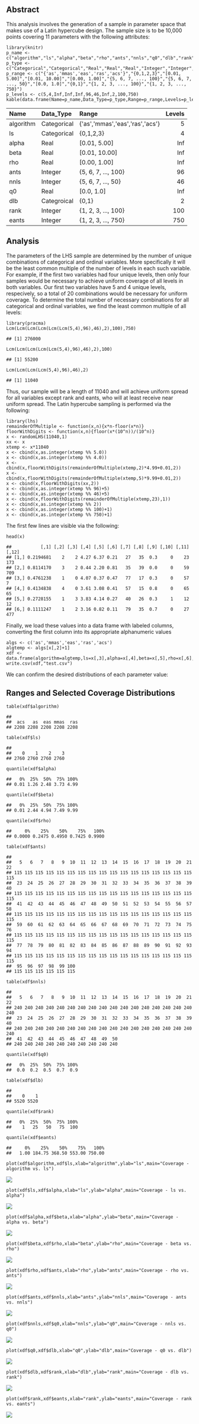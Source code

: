 Abstract
--------

This analysis involves the generation of a sample in parameter space
that makes use of a Latin hypercube design. The sample size is to be
10,000 points covering 11 parameters with the following attributes:

    library(knitr)
    p_name <- c("algorithm","ls","alpha","beta","rho","ants","nnls","q0","dlb","rank","eants")
    p_type <-c("Categorical","Categorical","Real","Real","Real","Integer","Integer","Real","Categroical","Integer","Integer")
    p_range <- c("{'as','mmas','eas','ras','acs'}","{0,1,2,3}","[0.01, 5.00]","[0.01, 10.00]","[0.00, 1.00]","{5, 6, 7, ..., 100}","{5, 6, 7, ..., 50}","[0.0, 1.0]","{0,1}","{1, 2, 3, ..., 100}","{1, 2, 3, ..., 750}")
    p_levels <- c(5,4,Inf,Inf,Inf,96,46,Inf,2,100,750)
    kable(data.frame(Name=p_name,Data_Type=p_type,Range=p_range,Levels=p_levels))

<table>
<thead>
<tr class="header">
<th align="left">Name</th>
<th align="left">Data_Type</th>
<th align="left">Range</th>
<th align="right">Levels</th>
</tr>
</thead>
<tbody>
<tr class="odd">
<td align="left">algorithm</td>
<td align="left">Categorical</td>
<td align="left">{'as','mmas','eas','ras','acs'}</td>
<td align="right">5</td>
</tr>
<tr class="even">
<td align="left">ls</td>
<td align="left">Categorical</td>
<td align="left">{0,1,2,3}</td>
<td align="right">4</td>
</tr>
<tr class="odd">
<td align="left">alpha</td>
<td align="left">Real</td>
<td align="left">[0.01, 5.00]</td>
<td align="right">Inf</td>
</tr>
<tr class="even">
<td align="left">beta</td>
<td align="left">Real</td>
<td align="left">[0.01, 10.00]</td>
<td align="right">Inf</td>
</tr>
<tr class="odd">
<td align="left">rho</td>
<td align="left">Real</td>
<td align="left">[0.00, 1.00]</td>
<td align="right">Inf</td>
</tr>
<tr class="even">
<td align="left">ants</td>
<td align="left">Integer</td>
<td align="left">{5, 6, 7, ..., 100}</td>
<td align="right">96</td>
</tr>
<tr class="odd">
<td align="left">nnls</td>
<td align="left">Integer</td>
<td align="left">{5, 6, 7, ..., 50}</td>
<td align="right">46</td>
</tr>
<tr class="even">
<td align="left">q0</td>
<td align="left">Real</td>
<td align="left">[0.0, 1.0]</td>
<td align="right">Inf</td>
</tr>
<tr class="odd">
<td align="left">dlb</td>
<td align="left">Categroical</td>
<td align="left">{0,1}</td>
<td align="right">2</td>
</tr>
<tr class="even">
<td align="left">rank</td>
<td align="left">Integer</td>
<td align="left">{1, 2, 3, ..., 100}</td>
<td align="right">100</td>
</tr>
<tr class="odd">
<td align="left">eants</td>
<td align="left">Integer</td>
<td align="left">{1, 2, 3, ..., 750}</td>
<td align="right">750</td>
</tr>
</tbody>
</table>

Analysis
--------

The parameters of the LHS sample are determined by the number of unique
combinations of categorical and ordinal variables. More specifically it
will be the least common multiple of the number of levels in each such
variable. For example, if the first two variables had four unique
levels, then only four samples would be necessary to achieve uniform
coverage of all levels in both variables. Our first two variables have 5
and 4 unique levels, respecively, so a total of 20 combinations would be
necessary for uniform coverage. To determine the total number of
necessary combinations for all categorical and ordinal variables, we
find the least common multiple of all levels:

    library(pracma)
    Lcm(Lcm(Lcm(Lcm(Lcm(Lcm(5,4),96),46),2),100),750)

    ## [1] 276000

    Lcm(Lcm(Lcm(Lcm(Lcm(5,4),96),46),2),100)

    ## [1] 55200

    Lcm(Lcm(Lcm(Lcm(5,4),96),46),2)

    ## [1] 11040

Thus, our sample will be a length of 11040 and will achieve uniform
spread for all variables except rank and eants, who will at least
receive near uniform spread. The Latin hypercube sampling is performed
via the following:

    library(lhs)
    remainderOfMultiple <- function(x,n){x*n-floor(x*n)}
    floorWithDigits <- function(x,n){floor(x*(10^n))/(10^n)}
    x <- randomLHS(11040,1)
    xx <- x
    xtemp <- x*11040
    x <- cbind(x,as.integer(xtemp %% 5.0))
    x <- cbind(x,as.integer(xtemp %% 4.0))
    x <- cbind(x,floorWithDigits(remainderOfMultiple(xtemp,2)*4.99+0.01,2))
    x <- cbind(x,floorWithDigits(remainderOfMultiple(xtemp,5)*9.99+0.01,2))
    x <- cbind(x,floorWithDigits(xx,2))
    x <- cbind(x,as.integer(xtemp %% 96)+5)
    x <- cbind(x,as.integer(xtemp %% 46)+5)
    x <- cbind(x,floorWithDigits(remainderOfMultiple(xtemp,23),1))
    x <- cbind(x,as.integer(xtemp %% 2))
    x <- cbind(x,as.integer(xtemp %% 100)+1)
    x <- cbind(x,as.integer(xtemp %% 750)+1)

The first few lines are visible via the following:

    head(x)

    ##           [,1] [,2] [,3] [,4] [,5] [,6] [,7] [,8] [,9] [,10] [,11] [,12]
    ## [1,] 0.2194681    2    2 4.27 6.37 0.21   27   35  0.3     0    23   173
    ## [2,] 0.8114170    3    2 0.44 2.20 0.81   35   39  0.0     0    59   709
    ## [3,] 0.4761238    1    0 4.07 0.37 0.47   77   17  0.3     0    57     7
    ## [4,] 0.4134838    4    0 3.61 3.08 0.41   57   15  0.8     0    65    65
    ## [5,] 0.2728155    1    3 3.83 4.14 0.27   40   26  0.3     1    12    12
    ## [6,] 0.1111247    1    2 3.16 0.82 0.11   79   35  0.7     0    27   477

Finally, we load these values into a data frame with labeled columns,
converting the first column into its appropriate alphanumeric values

    algs <- c('as','mmas','eas','ras','acs')
    algtemp <- algs[x[,2]+1]
    xdf <- data.frame(algorithm=algtemp,ls=x[,3],alpha=x[,4],beta=x[,5],rho=x[,6],ants=x[,7],nnls=x[,8],q0=x[,9],dlb=x[,10],rank=x[,11],eants=x[,12])
    write.csv(xdf,"test.csv")

We can confirm the desired distributions of each parameter value:

Ranges and Selected Coverage Distributions
------------------------------------------

    table(xdf$algorithm)

    ## 
    ##  acs   as  eas mmas  ras 
    ## 2208 2208 2208 2208 2208

    table(xdf$ls)

    ## 
    ##    0    1    2    3 
    ## 2760 2760 2760 2760

    quantile(xdf$alpha)

    ##   0%  25%  50%  75% 100% 
    ## 0.01 1.26 2.48 3.73 4.99

    quantile(xdf$beta)

    ##   0%  25%  50%  75% 100% 
    ## 0.01 2.44 4.94 7.49 9.99

    quantile(xdf$rho)

    ##     0%    25%    50%    75%   100% 
    ## 0.0000 0.2475 0.4950 0.7425 0.9900

    table(xdf$ants)

    ## 
    ##   5   6   7   8   9  10  11  12  13  14  15  16  17  18  19  20  21  22 
    ## 115 115 115 115 115 115 115 115 115 115 115 115 115 115 115 115 115 115 
    ##  23  24  25  26  27  28  29  30  31  32  33  34  35  36  37  38  39  40 
    ## 115 115 115 115 115 115 115 115 115 115 115 115 115 115 115 115 115 115 
    ##  41  42  43  44  45  46  47  48  49  50  51  52  53  54  55  56  57  58 
    ## 115 115 115 115 115 115 115 115 115 115 115 115 115 115 115 115 115 115 
    ##  59  60  61  62  63  64  65  66  67  68  69  70  71  72  73  74  75  76 
    ## 115 115 115 115 115 115 115 115 115 115 115 115 115 115 115 115 115 115 
    ##  77  78  79  80  81  82  83  84  85  86  87  88  89  90  91  92  93  94 
    ## 115 115 115 115 115 115 115 115 115 115 115 115 115 115 115 115 115 115 
    ##  95  96  97  98  99 100 
    ## 115 115 115 115 115 115

    table(xdf$nnls)

    ## 
    ##   5   6   7   8   9  10  11  12  13  14  15  16  17  18  19  20  21  22 
    ## 240 240 240 240 240 240 240 240 240 240 240 240 240 240 240 240 240 240 
    ##  23  24  25  26  27  28  29  30  31  32  33  34  35  36  37  38  39  40 
    ## 240 240 240 240 240 240 240 240 240 240 240 240 240 240 240 240 240 240 
    ##  41  42  43  44  45  46  47  48  49  50 
    ## 240 240 240 240 240 240 240 240 240 240

    quantile(xdf$q0)

    ##   0%  25%  50%  75% 100% 
    ##  0.0  0.2  0.5  0.7  0.9

    table(xdf$dlb)

    ## 
    ##    0    1 
    ## 5520 5520

    quantile(xdf$rank)

    ##   0%  25%  50%  75% 100% 
    ##    1   25   50   75  100

    quantile(xdf$eants)

    ##     0%    25%    50%    75%   100% 
    ##   1.00 184.75 368.50 553.00 750.00

    plot(xdf$algorithm,xdf$ls,xlab="algorithm",ylab="ls",main="Coverage - algorithm vs. ls")

![](README_files/figure-markdown_strict/hists-1.png)

    plot(xdf$ls,xdf$alpha,xlab="ls",ylab="alpha",main="Coverage - ls vs. alpha")

![](README_files/figure-markdown_strict/hists-2.png)

    plot(xdf$alpha,xdf$beta,xlab="alpha",ylab="beta",main="Coverage - alpha vs. beta")

![](README_files/figure-markdown_strict/hists-3.png)

    plot(xdf$beta,xdf$rho,xlab="beta",ylab="rho",main="Coverage - beta vs. rho")

![](README_files/figure-markdown_strict/hists-4.png)

    plot(xdf$rho,xdf$ants,xlab="rho",ylab="ants",main="Coverage - rho vs. ants")

![](README_files/figure-markdown_strict/hists-5.png)

    plot(xdf$ants,xdf$nnls,xlab="ants",ylab="nnls",main="Coverage - ants vs. nnls")

![](README_files/figure-markdown_strict/hists-6.png)

    plot(xdf$nnls,xdf$q0,xlab="nnls",ylab="q0",main="Coverage - nnls vs. q0")

![](README_files/figure-markdown_strict/hists-7.png)

    plot(xdf$q0,xdf$dlb,xlab="q0",ylab="dlb",main="Coverage - q0 vs. dlb")

![](README_files/figure-markdown_strict/hists-8.png)

    plot(xdf$dlb,xdf$rank,xlab="dlb",ylab="rank",main="Coverage - dlb vs. rank")

![](README_files/figure-markdown_strict/hists-9.png)

    plot(xdf$rank,xdf$eants,xlab="rank",ylab="eants",main="Coverage - rank vs. eants")

![](README_files/figure-markdown_strict/hists-10.png)
